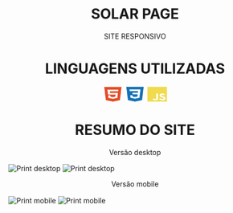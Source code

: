 <h1 align="center"> SOLAR PAGE </h1>
 <div>
 <p align="center"> SITE RESPONSIVO </p> 
  </div>
 <div>
  <h1 align="center"> LINGUAGENS UTILIZADAS </h1>
  <p align="center">
      <img align="center" alt"PyXer-Html5" height="30" width="40" src="https://github.com/devicons/devicon/blob/master/icons/html5/html5-plain.svg"/>
      <img align="center" alt"PyXer-Css3" height="30" width="40" src="https://github.com/devicons/devicon/blob/master/icons/css3/css3-plain.svg"/>
      <img align="center" alt"PyXer-JS" height="30" width="40" src="https://github.com/devicons/devicon/blob/master/icons/javascript/javascript-plain.svg"/>
  </p>
 </div>
 <div>
<h1 align="center"> RESUMO DO SITE </h1>
 </div>
<p align="center" font-size="2rem" font-weight="bold"> Versão desktop </p>
   <img align="center" alt="Print desktop" height="500px" width="auto" src="https://user-images.githubusercontent.com/88254638/171759907-3554a152-f73c-4279-9bb8-2a7fc180f2fc.png"/>
   <img align="center" alt="Print desktop" height="500px" width="auto" src="https://user-images.githubusercontent.com/88254638/171760037-1241025e-aeaa-4e8a-b481-5d551886d0d6.png"/>
    <p align="center" font-size="2rem" font-weight="bold"> Versão mobile </p>
 <img align="center" alt="Print mobile" height="500px" width="auto" src="https://user-images.githubusercontent.com/88254638/171760539-972560c3-2236-4324-94c6-c11955f7b544.png"/>
  <img align="center" alt="Print mobile" height="500px" width="auto" src="https://user-images.githubusercontent.com/88254638/171761652-01a47ca0-8f90-4e39-be2f-aced52f5838e.png"/>
